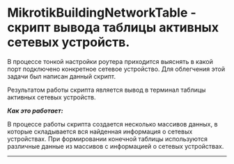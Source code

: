 # MikrotikBuildingNetworkTable - скрипт вывода таблицы активных сетевых устройств.


В процессе тонкой настройки роутера приходится выяснять в какой порт подключено конкретное сетевое устройство. Для облегчения этой задачи был написан данный скрипт.

Результатом работы скрипта является вывод в терминал таблицы активных сетевых устройств.

***Как это работает:***

В процессе работы скрипта создается несколько массивов данных, в которые складывается вся найденная информация о сетевых устройствах. При формировании конечной таблицы используются различные данные из массивов с информацией о сетевых устройствах.

------

